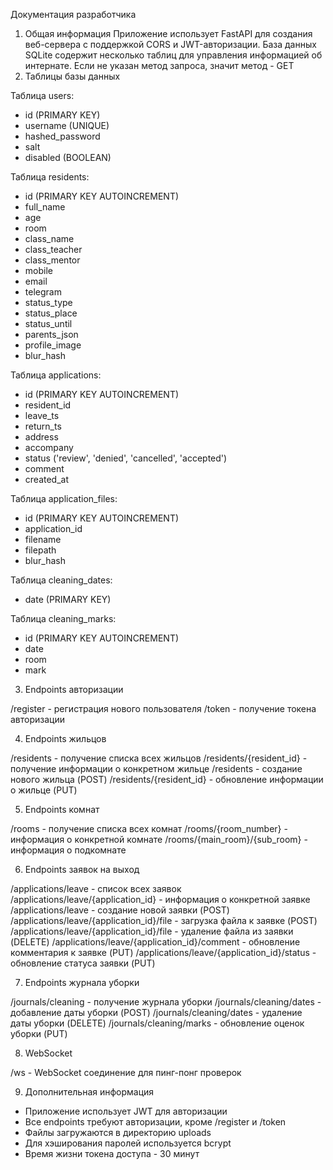 Документация разработчика

1. Общая информация
Приложение использует FastAPI для создания веб-сервера с поддержкой CORS и JWT-авторизации. База данных SQLite содержит несколько таблиц для управления информацией об интернате.
Если не указан метод запроса, значит метод - GET
2. Таблицы базы данных

Таблица users:
- id (PRIMARY KEY)
- username (UNIQUE)
- hashed_password
- salt
- disabled (BOOLEAN)

Таблица residents:
- id (PRIMARY KEY AUTOINCREMENT)
- full_name
- age
- room
- class_name
- class_teacher
- class_mentor
- mobile
- email
- telegram
- status_type
- status_place
- status_until
- parents_json
- profile_image
- blur_hash

Таблица applications:
- id (PRIMARY KEY AUTOINCREMENT)
- resident_id
- leave_ts
- return_ts
- address
- accompany
- status ('review', 'denied', 'cancelled', 'accepted')
- comment
- created_at

Таблица application_files:
- id (PRIMARY KEY AUTOINCREMENT)
- application_id
- filename
- filepath
- blur_hash

Таблица cleaning_dates:
- date (PRIMARY KEY)

Таблица cleaning_marks:
- id (PRIMARY KEY AUTOINCREMENT)
- date
- room
- mark

3. Endpoints авторизации

/register - регистрация нового пользователя
/token - получение токена авторизации

4. Endpoints жильцов

/residents - получение списка всех жильцов
/residents/{resident_id} - получение информации о конкретном жильце
/residents - создание нового жильца (POST)
/residents/{resident_id} - обновление информации о жильце (PUT)

5. Endpoints комнат

/rooms - получение списка всех комнат
/rooms/{room_number} - информация о конкретной комнате
/rooms/{main_room}/{sub_room} - информация о подкомнате

6. Endpoints заявок на выход

/applications/leave - список всех заявок
/applications/leave/{application_id} - информация о конкретной заявке
/applications/leave - создание новой заявки (POST)
/applications/leave/{application_id}/file - загрузка файла к заявке (POST)
/applications/leave/{application_id}/file - удаление файла из заявки (DELETE)
/applications/leave/{application_id}/comment - обновление комментария к заявке (PUT)
/applications/leave/{application_id}/status - обновление статуса заявки (PUT)

7. Endpoints журнала уборки

/journals/cleaning - получение журнала уборки
/journals/cleaning/dates - добавление даты уборки (POST)
/journals/cleaning/dates - удаление даты уборки (DELETE)
/journals/cleaning/marks - обновление оценок уборки (PUT)

8. WebSocket

/ws - WebSocket соединение для пинг-понг проверок

9. Дополнительная информация

- Приложение использует JWT для авторизации
- Все endpoints требуют авторизации, кроме /register и /token
- Файлы загружаются в директорию uploads
- Для хэширования паролей используется bcrypt
- Время жизни токена доступа - 30 минут